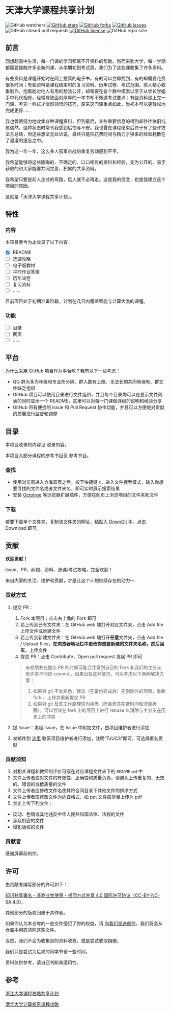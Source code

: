 # 天津大学课程共享计划

![GitHub watchers](https://img.shields.io/github/watchers/SuperPung/TJU-CourseSharing?style=plastic)
[![GitHub stars](https://img.shields.io/github/stars/SuperPung/TJU-CourseSharing)](https://github.com/SuperPung/TJU-CourseSharing/stargazers)
[![GitHub forks](https://img.shields.io/github/forks/SuperPung/TJU-CourseSharing)](https://github.com/SuperPung/TJU-CourseSharing/network)
[![GitHub issues](https://img.shields.io/github/issues/SuperPung/TJU-CourseSharing)](https://github.com/SuperPung/TJU-CourseSharing/issues)
![GitHub closed pull requests](https://img.shields.io/github/issues-pr-closed-raw/SuperPung/TJU-CourseSharing)
[![GitHub license](https://img.shields.io/github/license/SuperPung/TJU-CourseSharing)](https://github.com/SuperPung/TJU-CourseSharing/blob/main/LICENSE)
![GitHub repo size](https://img.shields.io/github/repo-size/SuperPung/TJU-CourseSharing)

## 前言

回想起高中生活，每一门课的学习都离不开资料的帮助。然而来到大学，每一学期都需要接触许多全新的课，从学期初到考试周，我们为了这些课收集了许多资料。

有些资料是课程开始时在网上搜索的电子书，有的可以立即找到，有的却需要花费很多时间；有些资料是课程结束时的复习资料、历年试卷、考试范围，前人精心收集制作，抱着能对他人有用的想法公开，却需要在各个群中摸索以至于从学长学姐手中代代相传，经常导致面对厚厚的一本书却不知道考试要点；有些资料是上完一门课、考完一科试才恍然领悟的技巧，原来这门课重点如此，当初本可以更轻松地完成更好……

我也曾很努力地收集各种课程资料，但到最后，某些重要信息的得到却往往依旧纯属偶然。这种状态时常令我感到后怕与不安。我也曾在课程结束后终于有了些许方法与总结，但这些想法无处诉说，最终只能把花费时间与精力才换来的经验耗散在了漫漫的遗忘之中。

我为这一年一年，这么多人孤军奋战的重复劳动感到不平。

我希望能够将这些隐晦的、不确定的、口口相传的资料和经验，变为公开的、易于获取的和大家能够共同完善、积累的共享资料。

我希望只要是前人走过的弯路，后人就不必再走。这是我的信念，也是我建立这个项目的原因。

这就是「天津大学课程共享计划」。

## 特性

### 内容

本项目至今为止收录了以下内容：

- [x] README
- [ ] 选课攻略
- [ ] 电子版教材
- [ ] 平时作业答案
- [ ] 历年试卷
- [ ] 复习资料
- [ ] ……

目前项目处于初期准备阶段，计划在几日内覆盖智能与计算大类的课程。

### 功能

- [ ] 目录
- [ ] 网页
- [ ] ……

## 平台

为什么采用 GitHub 项目作为平台呢？我有以下一些考虑：

- QQ 群大多为年级和专业所分隔、群人数有上限、无法长期共同地保有、群文件缺乏组织
- GitHub 项目可以使用目录进行文件组织，并且每个目录均可以在显示文件列表的同时显示一个 README，这里可以对每一门课做详细的说明和经验分享
- GitHub 带有便捷的 Issue 和 Pull Request 协作功能，并且可以方便地对贡献的质量进行监督和调整

## 目录

本项目收录的内容见 收录内容。

本项目大部分课程的参考书目见 参考书目。

### 查找

- 使用浏览器进入仓库首页之后，按下快捷键 `t`，进入文件搜索模式，输入你想要寻找的文件名或者文件夹名，即可实时展示搜索结果
- 安装 [Octotree](https://www.octotree.io/) 等浏览器扩展插件，方便在网页上浏览项目的文件夹和文件

### 下载

若要下载单个文件夹，复制该文件夹的网址，粘贴入 [DownGit](https://minhaskamal.github.io/DownGit/#/home) 中，点击 Download 即可。

## 贡献

**欢迎贡献！**

Issue、PR、纠错、资料、选课/考试攻略，完全欢迎！

来自大家的关注、维护和贡献，才是让这个计划继续存在的动力～

### 贡献方式

1. 提交 PR：

	1. Fork 本项目：点击右上角的 Fork 即可
	2. 若上传到已有文件夹：在 GitHub web 端打开对应文件夹，点击 Add file 上传文件或新建文件
	3. 若上传到新建文件夹：在 GitHub web 端打开**任意**文件夹，点击 Add file / Upload files，**在浏览器地址栏中更改你想要新建的文件夹名称，然后回车**，上传文件
	4. 提交 PR：点击 Contribute，Open pull request 发起 PR 即可

	> 有些朋友在提交 PR 的时候可能会注意到自己的 Fork 和我们的主分支有许多不同的 commit 。如果出现这种情况，可以考虑以下两种解决方案：
	>
	> 1. 如果对 git 不太熟悉，建议（在备份完成后）先删除你的项目，重新 fork 、上传并重新提交 PR
	> 2. 如果对 git 及其工作原理较为熟悉（而且愿意花费时间和流量折腾），可以尝试在 fork 出的项目上进行 rebase 以消除与主分支在历史上的冲突

2. 提 Issue：发起 Issue，在 Issue 中附加文件，由项目维护者进行添加

3. 发邮件到 [这里](mailto:me@superpung.xyz) 联系项目维护者进行添加，注明“TJUCS”即可，可选择匿名贡献

### 贡献须知

1. 对相关课程和教师的评价可写在对应课程文件夹下的 `README.md` 中
2. 文件上传者应对文件的有效性、正确性和质量负责，请避免上传重复的、无效的、错误的或低质量的文件
3. 文件上传者应修改文件名使其符合同目录下其他文件的排序方式
4. 文件上传者应修改文件为适宜格式，如 ppt 文件应尽量上传为 pdf
5. 禁止上传下列文件：
  - 反动、色情或其他违反中华人民共和国法律、法规的文件
  - 涉及机密的文件
  - 侵犯版权的文件

### 贡献者

感谢屏幕前的你。

## 许可

由贡献者编写部分的许可如下：

[知识共享署名 - 非商业性使用 - 相同方式共享 4.0 国际许可协议（CC-BY-NC-SA 4.0）](https://creativecommons.org/licenses/by-nc-sa/4.0/deed.zh)

其他部分的版权归属于其作者。

如果你认为本仓库的一些文件侵犯了你的权益，请 [向我们发送邮件](mailto:me@superpung.xyz)，我们将会从仓库中彻底清除这些文件。

当然，我们不会为收集到的资料收费，或是尝试收取捐赠。

我们只是尝试为后来的同学节省一些时间。

资料仅供参考，请自己判断其适用性。

## 参考

[浙江大学课程攻略共享计划](https://github.com/QSCTech/zju-icicles)

[清华大学计算机系课程攻略](https://github.com/PKUanonym/REKCARC-TSC-UHT)
